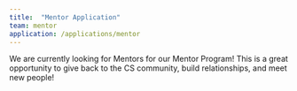 ```yaml
---
title:  "Mentor Application"
team: mentor
application: /applications/mentor
---
```

We are currently looking for Mentors for our Mentor Program! 
This is a great opportunity to give back to the CS community, build relationships, and meet new people!
